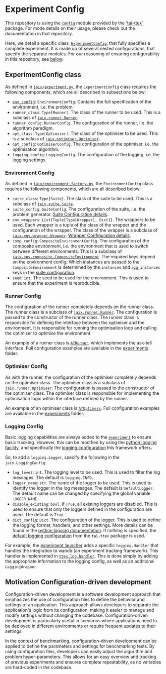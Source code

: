 # Experiment Config


This repository is using the [`config`](https://github.com/TAI-src/ttex/tree/main/ttex/config) module provided by the ['tai-ttex`](https://pypi.org/project/tai-ttex/) package. For mode details on their usage, please check out the documentation in that repository.

Here, we detail a specific class, [`ExperimentConfig`](/jaix/experiment.py), that fully specifies a complete experiment. It is made up of several nested configurations, that specify the separate modules. For our reasoning of ensuring configurability in this repository, see [below](#motivation-configuration-driven-development).

## ExperimentConfig class

As defined in [`jaix/experiment.py`](/jaix/experiment.py), the `ExperimentConfig` class requires the following components, which are all described in subsections below:

* [`env_config`](#environment-config): `EnvironmentConfig`. Contains the full specification of the environment, i.e. the problem.
* `runner_class`: `Type[Runner]`. The class of the runner to be used. This is a subclass of [`jaix.runner.Runner`](jaix/runner.py).
* `runner_config`: `RunnerConfig`. The configuration of the runner, i.e. the algorithm paradigm.
* `opt_class`: `Type[Optimiser]`. The class of the optimiser to be used. This is a subclass of [`jaix.optimiser.Optimiser`](jaix/optimiser.py).
* `opt_config`: `OptimiserConfig`. The configuration of the optimiser, i.e. the optimisation algorithm.
* `logging_config`: `LoggingConfig`. The configuration of the logging, i.e. the logging settings.

### Environment Config

As defined in [`jaix/environment_factory.py`](/jaix/environment_factory.py), the `EnvironmentConfig` class requires the following components, which are all described below:

* `suite_class`: `Type[Suite]`. The class of the suite to be used. This is a subclass of [`jaix.suite.Suite`](jaix/suite.py).
* `suite_config`: `SuiteConfig`. The configuration of the suite, i.e. the problem generator. [Suite Configuration details](/jaix/suite/README.md).
* `env_wrappers`: `List[Tuple[Type[Wrapper], Dict]]`. The wrappers to be used. Each wrapper is a tuple of the class of the wrapper and the configuration of the wrapper. The class of the wrapper is a subclass of [`jaix.env.wrapper.Wrapper`](jaix/env/wrapper.py). [Wrapper Configuration details](/jaix/env/wrapper/README.md#wrapper-configuration).
* `comp_config`: `CompositeEnvironmentConfig`. The configuration of the composite environment, i.e. the environment that is used to switch between different environments. This is a subclass of [`jaix.env.composite.CompositeEnvironment`](jaix/env/composite/composite_environment.py). The required keys depend on the environment config. Which instances are passed to the `CompositeEnvironment` is determined by the `instances` and `agg_instances` keys in the [suite configuration](/jaix/suite/README.md).
* `seed`: `int`. The seed to be used for the environment. This is used to ensure that the experiment is reproducible.

### Runner Config

The configuration of the runner completely depends on the runner class. The runner class is a subclass of [`jaix.runner.Runner`](jaix/runner.py). The configuration is passed to the constructor of the runner class. The runner class is responsible for defining the interface between the optimiser and the environment. It is responsible for running the optimisation loop and calling the optimiser to optimise the environment.

An example of a runner class is [`ATRunner`](/jaix/runner/ask_tell/ask_tell_runner.py), which implements the ask-tell interface. Full configuration examples are available in the [experiments](/experiments/README.md) folder.

### Optimiser Config

As with the runner, the configuration of the optimiser completely depends on the optimiser class. The optimiser class is a subclass of [`jaix.runner.Optimiser`](jaix/runner/optimiser.py). The configuration is passed to the constructor of the optimiser class. The optimiser class is responsible for implementing the optimisation logic within the interface defined by the runner. 

An example of an optimiser class is [`ATOptimers`](/jaix/runner/ask_tell/at_optimiser.py). Full configuration examples are available in the [experiments](/experiments/README.md) folder.

### Logging Config

Basic logging capabilities are always added to the [`experiment`](/jaix/experiment.py) to ensure basic tracking. However, this can be modified by using the [python logging facility](https://docs.python.org/3/library/logging.html), and specifically the [logging configuration](https://docs.python.org/3/library/logging.config.html) this framework offers.

So, to add a `logging.Logger`, specify the following in the `jaix.LoggingConfig`:

* `log_level`: `int`. The logging level to be used. This is used to filter the log messages. The default is `logging.INFO`.
* `logger_name`: `str`. The name of the logger to be used. This is used to identify the logger in the log messages. The default is `DefaultLogger`. The default name can be changed by specifying the global variable `LOGGER_NAME`.
* `disable_existing`: `bool`. If `True`, all existing loggers are disabled. This is used to ensure that only the loggers defined in the configuration are used. The default is `True`.
* `dict_config`: `Dict`. The configuration of the logger. This is used to define the logging format, handlers, and other settings. More details can be found in the [python logging documentation](https://docs.python.org/3/library/logging.config.html). If nothing is specified, the [default logging configuration](https://docs.python.org/3/library/logging.config.html) from the `tai-ttex` package is used.

For example, the [experiment launcher](/jaix/utils/launch_experiment.py) adds a specific `logging.Handler` that handles the integration to wandb (an experiment tracking framework). This handler is implemented in [`ttex.log.handler`](https://github.com/TAI-src/ttex/blob/main/ttex/log/handler/wandb_handler.py). This is done simply by adding the appropriate information to the logging config, as well as an additional `LoggingWrapper`.


## Motivation Configuration-driven development

Configuration-driven development is a software development approach that emphasizes the use of configuration files to define the behavior and settings of an application. This approach allows developers to separate the application's logic from its configuration, making it easier to manage and modify settings without changing the codebase. Configuration-driven development is particularly useful in scenarios where applications need to be deployed in different environments or require frequent updates to their settings.

In the context of benchmarking, configuration-driven development can be applied to define the parameters and settings for benchmarking tests. By using configuration files, developers can easily adjust the algorithm and problem hyper-parameters. This allows for an easy overview and tracking of previous experiments and ensures complete repeatability, as no variables are hard-coded in the codebase.



